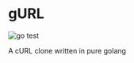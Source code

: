 # gURL
![go test](https://github.com/arithefirst/gurl/actions/workflows/go.yml/badge.svg?event=push)

A cURL clone written in pure golang 
